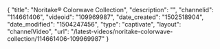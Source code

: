 {
    "title": "Noritake&reg; Colorwave Collection",
    "description": "",
    "channelid": "114661406",
    "videoid": "109969987",
    "date_created": "1502518904",
    "date_modified": "1504247456",
    "type": "captivate",
    "layout": "channelVideo",
    "url": "\/latest-videos\/noritake-colorwave-collection\/114661406-109969987"
}